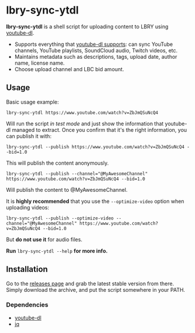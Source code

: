 # lbry-sync-ytdl

**lbry-sync-ytdl** is a shell script for uploading content to LBRY using [youtube-dl](https://youtube-dl.org/).

* Supports everything that [youtube-dl supports](https://ytdl-org.github.io/youtube-dl/supportedsites.html): can sync YouTube channels, YouTube playlists, SoundCloud audio, Twitch videos, etc.
* Maintains metadata such as descriptions, tags, upload date, author name, license name.
* Choose upload channel and LBC bid amount.

## Usage

Basic usage example:

`lbry-sync-ytdl https://www.youtube.com/watch?v=ZbJmQSuNcQ4`

Will run the script *in test mode* and just show the information that youtube-dl managed to extract. Once you confirm that it's the right information, you can publish it with:

`lbry-sync-ytdl --publish https://www.youtube.com/watch?v=ZbJmQSuNcQ4 --bid=1.0`

This will publish the content anonymously.

`lbry-sync-ytdl --publish --channel="@MyAwesomeChannel" https://www.youtube.com/watch?v=ZbJmQSuNcQ4 --bid=1.0`

Will publish the content to @MyAwesomeChannel.

It is **highly recommended** that you use the `--optimize-video` option when uploading videos:

`lbry-sync-ytdl --publish --optimize-video --channel="@MyAwesomeChannel" https://www.youtube.com/watch?v=ZbJmQSuNcQ4 --bid=1.0`

But **do not use it** for audio files.

**Run** `lbry-sync-ytdl --help` **for more info.**

## Installation

Go to the [releases page](https://gitlab.com/gardenappl/lbry-sync-ytdl/-/releases) and grab the latest stable version from there. Simply download the archive, and put the script somewhere in your PATH.

### Dependencies

* [youtube-dl](https://youtube-dl.org/)
* [jq](https://stedolan.github.io/jq/)
